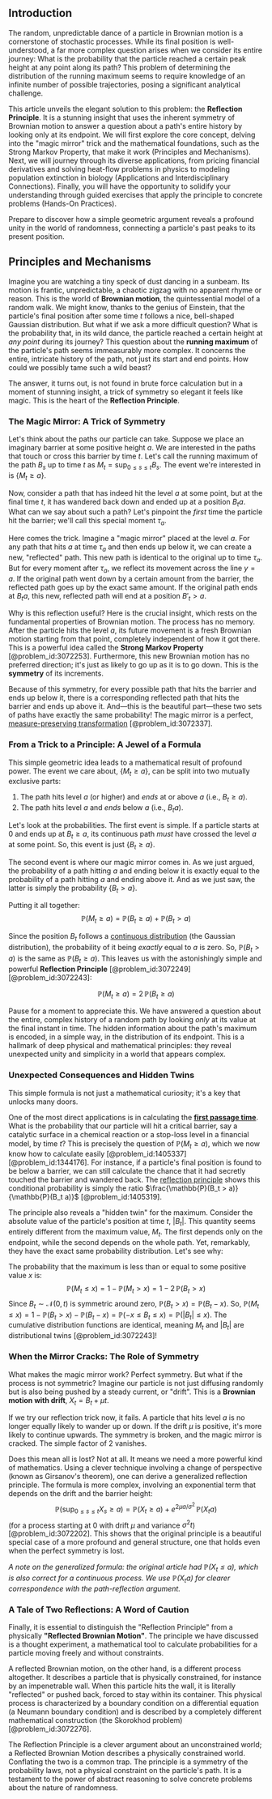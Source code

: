 ## Introduction
The random, unpredictable dance of a particle in Brownian motion is a cornerstone of stochastic processes. While its final position is well-understood, a far more complex question arises when we consider its entire journey: What is the probability that the particle reached a certain peak height at any point along its path? This problem of determining the distribution of the running maximum seems to require knowledge of an infinite number of possible trajectories, posing a significant analytical challenge.

This article unveils the elegant solution to this problem: the **Reflection Principle**. It is a stunning insight that uses the inherent symmetry of Brownian motion to answer a question about a path's entire history by looking only at its endpoint. We will first explore the core concept, delving into the "magic mirror" trick and the mathematical foundations, such as the Strong Markov Property, that make it work (Principles and Mechanisms). Next, we will journey through its diverse applications, from pricing financial derivatives and solving heat-flow problems in physics to modeling population extinction in biology (Applications and Interdisciplinary Connections). Finally, you will have the opportunity to solidify your understanding through guided exercises that apply the principle to concrete problems (Hands-On Practices).

Prepare to discover how a simple geometric argument reveals a profound unity in the world of randomness, connecting a particle's past peaks to its present position.

## Principles and Mechanisms

Imagine you are watching a tiny speck of dust dancing in a sunbeam. Its motion is frantic, unpredictable, a chaotic zigzag with no apparent rhyme or reason. This is the world of **Brownian motion**, the quintessential model of a random walk. We might know, thanks to the genius of Einstein, that the particle's final position after some time $t$ follows a nice, bell-shaped Gaussian distribution. But what if we ask a more difficult question? What is the probability that, in its wild dance, the particle reached a certain height at *any point* during its journey? This question about the **running maximum** of the particle's path seems immeasurably more complex. It concerns the entire, intricate history of the path, not just its start and end points. How could we possibly tame such a wild beast?

The answer, it turns out, is not found in brute force calculation but in a moment of stunning insight, a trick of symmetry so elegant it feels like magic. This is the heart of the **Reflection Principle**.

### The Magic Mirror: A Trick of Symmetry

Let's think about the paths our particle can take. Suppose we place an imaginary barrier at some positive height $a$. We are interested in the paths that touch or cross this barrier by time $t$. Let's call the running maximum of the path $B_s$ up to time $t$ as $M_t = \sup_{0 \le s \le t} B_s$. The event we're interested in is $\{M_t \ge a\}$.

Now, consider a path that has indeed hit the level $a$ at some point, but at the final time $t$, it has wandered back down and ended up at a position $B_t  a$. What can we say about such a path? Let's pinpoint the *first* time the particle hit the barrier; we'll call this special moment $\tau_a$.

Here comes the trick. Imagine a "magic mirror" placed at the level $a$. For any path that hits $a$ at time $\tau_a$ and then ends up below it, we can create a new, "reflected" path. This new path is identical to the original up to time $\tau_a$. But for every moment after $\tau_a$, we reflect its movement across the line $y=a$. If the original path went down by a certain amount from the barrier, the reflected path goes up by the exact same amount. If the original path ends at $B_t  a$, this new, reflected path will end at a position $B'_t > a$.

Why is this reflection useful? Here is the crucial insight, which rests on the fundamental properties of Brownian motion. The process has no memory. After the particle hits the level $a$, its future movement is a fresh Brownian motion starting from that point, completely independent of how it got there. This is a powerful idea called the **Strong Markov Property** [@problem_id:3072253]. Furthermore, this new Brownian motion has no preferred direction; it's just as likely to go up as it is to go down. This is the **symmetry** of its increments.

Because of this symmetry, for every possible path that hits the barrier and ends up below it, there is a corresponding reflected path that hits the barrier and ends up above it. And—this is the beautiful part—these two sets of paths have exactly the same probability! The magic mirror is a perfect, [measure-preserving transformation](@article_id:270333) [@problem_id:3072337].

### From a Trick to a Principle: A Jewel of a Formula

This simple geometric idea leads to a mathematical result of profound power. The event we care about, $\{M_t \ge a\}$, can be split into two mutually exclusive parts:
1.  The path hits level $a$ (or higher) and *ends* at or above $a$ (i.e., $B_t \ge a$).
2.  The path hits level $a$ and *ends* below $a$ (i.e., $B_t  a$).

Let's look at the probabilities. The first event is simple. If a particle starts at 0 and ends up at $B_t \ge a$, its continuous path *must* have crossed the level $a$ at some point. So, this event is just $\{B_t \ge a\}$.

The second event is where our magic mirror comes in. As we just argued, the probability of a path hitting $a$ and ending below it is exactly equal to the probability of a path hitting $a$ and ending above it. And as we just saw, the latter is simply the probability $\{B_t > a\}$.

Putting it all together:
$$ \mathbb{P}(M_t \ge a) = \mathbb{P}(B_t \ge a) + \mathbb{P}(B_t > a) $$

Since the position $B_t$ follows a [continuous distribution](@article_id:261204) (the Gaussian distribution), the probability of it being *exactly* equal to $a$ is zero. So, $\mathbb{P}(B_t > a)$ is the same as $\mathbb{P}(B_t \ge a)$. This leaves us with the astonishingly simple and powerful **Reflection Principle** [@problem_id:3072249] [@problem_id:3072243]:

$$ \mathbb{P}(M_t \ge a) = 2 \, \mathbb{P}(B_t \ge a) $$

Pause for a moment to appreciate this. We have answered a question about the entire, complex history of a random path by looking *only* at its value at the final instant in time. The hidden information about the path's maximum is encoded, in a simple way, in the distribution of its endpoint. This is a hallmark of deep physical and mathematical principles: they reveal unexpected unity and simplicity in a world that appears complex.

### Unexpected Consequences and Hidden Twins

This simple formula is not just a mathematical curiosity; it's a key that unlocks many doors.

One of the most direct applications is in calculating the **[first passage time](@article_id:271450)**. What is the probability that our particle will hit a critical barrier, say a catalytic surface in a chemical reaction or a stop-loss level in a financial model, by time $t$? This is precisely the question of $\mathbb{P}(M_t \ge a)$, which we now know how to calculate easily [@problem_id:1405337] [@problem_id:1344176]. For instance, if a particle's final position is found to be below a barrier, we can still calculate the chance that it had secretly touched the barrier and wandered back. The [reflection principle](@article_id:148010) shows this conditional probability is simply the ratio $\frac{\mathbb{P}(B_t > a)}{\mathbb{P}(B_t  a)}$ [@problem_id:1405319].

The principle also reveals a "hidden twin" for the maximum. Consider the absolute value of the particle's position at time $t$, $|B_t|$. This quantity seems entirely different from the maximum value, $M_t$. The first depends only on the endpoint, while the second depends on the whole path. Yet, remarkably, they have the exact same probability distribution. Let's see why:

The probability that the maximum is less than or equal to some positive value $x$ is:
$$ \mathbb{P}(M_t \le x) = 1 - \mathbb{P}(M_t > x) = 1 - 2 \, \mathbb{P}(B_t > x) $$
Since $B_t \sim \mathcal{N}(0,t)$ is symmetric around zero, $\mathbb{P}(B_t > x) = \mathbb{P}(B_t  -x)$.
So, $\mathbb{P}(M_t \le x) = 1 - \mathbb{P}(B_t > x) - \mathbb{P}(B_t  -x) = \mathbb{P}(-x \le B_t \le x) = \mathbb{P}(|B_t| \le x)$.
The cumulative distribution functions are identical, meaning $M_t$ and $|B_t|$ are distributional twins [@problem_id:3072243]!

### When the Mirror Cracks: The Role of Symmetry

What makes the magic mirror work? Perfect symmetry. But what if the process is not symmetric? Imagine our particle is not just diffusing randomly but is also being pushed by a steady current, or "drift". This is a **Brownian motion with drift**, $X_t = B_t + \mu t$.

If we try our reflection trick now, it fails. A particle that hits level $a$ is no longer equally likely to wander up or down. If the drift $\mu$ is positive, it's more likely to continue upwards. The symmetry is broken, and the magic mirror is cracked. The simple factor of 2 vanishes.

Does this mean all is lost? Not at all. It means we need a more powerful kind of mathematics. Using a clever technique involving a change of perspective (known as Girsanov's theorem), one can derive a generalized reflection principle. The formula is more complex, involving an exponential term that depends on the drift and the barrier height:
$$ \mathbb{P}(\sup_{0 \le s \le t} X_s \ge a) = \mathbb{P}(X_t \ge a) + e^{2\mu a/\sigma^2} \, \mathbb{P}(X_t  a) $$
(for a process starting at 0 with drift $\mu$ and variance $\sigma^2 t$) [@problem_id:3072202]. This shows that the original principle is a beautiful special case of a more profound and general structure, one that holds even when the perfect symmetry is lost.

*A note on the generalized formula: the original article had $\mathbb{P}(X_t \le a)$, which is also correct for a continuous process. We use $\mathbb{P}(X_t  a)$ for clearer correspondence with the path-reflection argument.*

### A Tale of Two Reflections: A Word of Caution

Finally, it is essential to distinguish the "Reflection Principle" from a physically **"Reflected Brownian Motion"**. The principle we have discussed is a thought experiment, a mathematical tool to calculate probabilities for a particle moving freely and without constraints.

A reflected Brownian motion, on the other hand, is a different process altogether. It describes a particle that is physically constrained, for instance by an impenetrable wall. When this particle hits the wall, it is literally "reflected" or pushed back, forced to stay within its container. This physical process is characterized by a boundary condition on a differential equation (a Neumann boundary condition) and is described by a completely different mathematical construction (the Skorokhod problem) [@problem_id:3072276].

The Reflection Principle is a clever argument about an unconstrained world; a Reflected Brownian Motion describes a physically constrained world. Conflating the two is a common trap. The principle is a symmetry of the probability laws, not a physical constraint on the particle's path. It is a testament to the power of abstract reasoning to solve concrete problems about the nature of randomness.